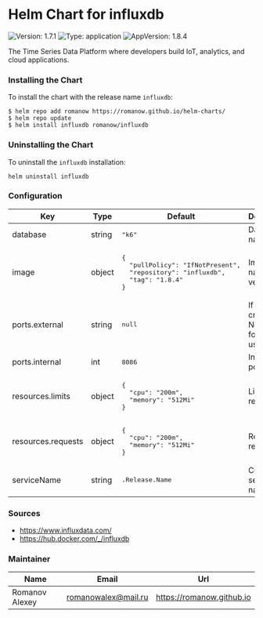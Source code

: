 # Helm Chart for influxdb

![Version: 1.7.1](https://img.shields.io/badge/Version-1.7.1-informational?style=flat-square) ![Type: application](https://img.shields.io/badge/Type-application-informational?style=flat-square) ![AppVersion: 1.8.4](https://img.shields.io/badge/AppVersion-1.8.4-informational?style=flat-square)

The Time Series Data Platform where developers build IoT, analytics, and cloud applications.

### Installing the Chart

To install the chart with the release name `influxdb`:

```shell
$ helm repo add romanow https://romanow.github.io/helm-charts/
$ helm repo update
$ helm install influxdb romanow/influxdb
```

### Uninstalling the Chart

To uninstall the `influxdb` installation:

```shell
helm uninstall influxdb
```

### Configuration

<table>
	<thead>
		<th>Key</th>
		<th>Type</th>
		<th>Default</th>
		<th>Description</th>
	</thead>
	<tbody>
		<tr>
			<td>database</td>
			<td>string</td>
			<td><pre lang="json">
"k6"
</pre>
</td>
			<td>Database name</td>
		</tr>
		<tr>
			<td>image</td>
			<td>object</td>
			<td><pre lang="json">
{
  "pullPolicy": "IfNotPresent",
  "repository": "influxdb",
  "tag": "1.8.4"
}
</pre>
</td>
			<td>Image name and version</td>
		</tr>
		<tr>
			<td>ports.external</td>
			<td>string</td>
			<td><pre lang="json">
null
</pre>
</td>
			<td>If defined, create NodePort for external usage</td>
		</tr>
		<tr>
			<td>ports.internal</td>
			<td>int</td>
			<td><pre lang="json">
8086
</pre>
</td>
			<td>InfluxDB port</td>
		</tr>
		<tr>
			<td>resources.limits</td>
			<td>object</td>
			<td><pre lang="json">
{
  "cpu": "200m",
  "memory": "512Mi"
}
</pre>
</td>
			<td>Limited resources</td>
		</tr>
		<tr>
			<td>resources.requests</td>
			<td>object</td>
			<td><pre lang="json">
{
  "cpu": "200m",
  "memory": "512Mi"
}
</pre>
</td>
			<td>Requested resources</td>
		</tr>
		<tr>
			<td>serviceName</td>
			<td>string</td>
			<td><pre lang="">
.Release.Name
</pre>
</td>
			<td>Custom service name</td>
		</tr>
	</tbody>
</table>

### Sources

* <https://www.influxdata.com/>
* <https://hub.docker.com/_/influxdb>

### Maintainer

| Name | Email | Url |
| ---- | ------ | --- |
| Romanov Alexey | <romanowalex@mail.ru> | <https://romanow.github.io> |
